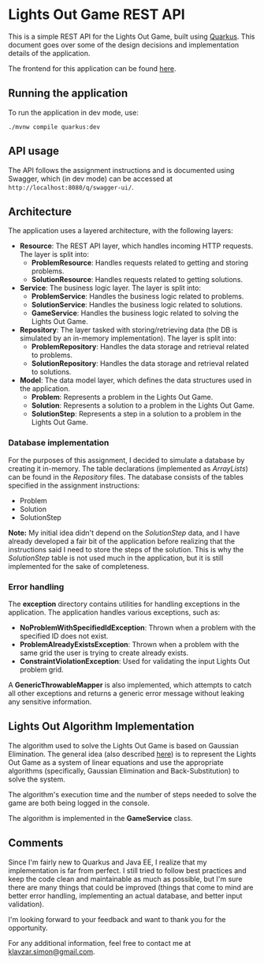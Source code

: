 # Lights Out Game REST API

This is a simple REST API for the Lights Out Game, built using [Quarkus](https://quarkus.io/).
This document goes over some of the design decisions and implementation details of the application.

The frontend for this application can be found [here](https://github.com/klavzars/lights-out-frontend).


## Running the application
To run the application in dev mode, use:
```shell script
./mvnw compile quarkus:dev
```

## API usage
The API follows the assignment instructions and is documented using Swagger, which (in dev mode) can be accessed at
`http://localhost:8080/q/swagger-ui/`.

## Architecture
The application uses a layered architecture, with the following layers:
- **Resource**: The REST API layer, which handles incoming HTTP requests. The layer is split into:
    - **ProblemResource**: Handles requests related to getting and storing problems.
    - **SolutionResource**: Handles requests related to getting solutions.
- **Service**: The business logic layer. The layer is split into:
    - **ProblemService**: Handles the business logic related to problems.
    - **SolutionService**: Handles the business logic related to solutions.
    - **GameService**: Handles the business logic related to solving the Lights Out Game.
- **Repository**: The layer tasked with storing/retrieving data (the DB is simulated by an in-memory implementation). The layer is split into:
    - **ProblemRepository**: Handles the data storage and retrieval related to problems.
    - **SolutionRepository**: Handles the data storage and retrieval related to solutions.
- **Model**: The data model layer, which defines the data structures used in the application.
  - **Problem**: Represents a problem in the Lights Out Game.
  - **Solution**: Represents a solution to a problem in the Lights Out Game.
  - **SolutionStep**: Represents a step in a solution to a problem in the Lights Out Game.

### Database implementation
For the purposes of this assignment, I decided to simulate a database by creating it in-memory.
The table declarations (implemented as *ArrayLists*) can be found in the *Repository* files. The database 
consists of the tables specified in the assignment instructions:
- Problem
- Solution
- SolutionStep

**Note:** My initial idea didn't depend on the *SolutionStep* data, and I have already
developed a fair bit of the application before realizing that the instructions said I need to store the steps of the solution.
This is why the *SolutionStep* table is not used much in the application, but it is still implemented
for the sake of completeness.

### Error handling
The **exception** directory contains utilities for handling exceptions in the application.
The application handles various exceptions, such as:
- **NoProblemWithSpecifiedIdException**: Thrown when a problem with the specified ID does not exist.
- **ProblemAlreadyExistsException**: Thrown when a problem with the same grid the user is trying to create already exists.
- **ConstraintViolationException**: Used for validating the input Lights Out problem grid.

A **GenericThrowableMapper** is also implemented, which attempts to catch all other exceptions and 
returns a generic error message without leaking any sensitive information.

## Lights Out Algorithm Implementation

The algorithm used to solve the Lights Out Game is based on Gaussian Elimination.
The general idea (also described [here](https://mathworld.wolfram.com/LightsOutPuzzle.html))
is to represent the Lights Out Game as a system of linear equations and use the appropriate
algorithms (specifically, Gaussian Elimination and Back-Substitution) to solve the system.

The algorithm's execution time and the number of steps needed to solve the game are both 
being logged in the console.

The algorithm is implemented in the **GameService** class.

## Comments
Since I'm fairly new to Quarkus and Java EE, I realize that my implementation is far from perfect.
I still tried to follow best practices and keep the code clean and maintainable as much as
possible, but I'm sure there are many things that could be improved (things that come to mind are 
better error handling, implementing an actual database, and better input validation).

I'm looking forward to your feedback and want to thank you for the opportunity.


For any additional information, feel free to contact me at [klavzar.simon@gmail.com](mailto:klavzar.simon@gmail.com).
